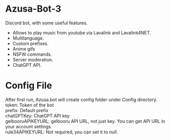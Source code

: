 # Azusa-Bot-3
Discord bot, with some useful features. <br />
- Allows to play music from youtube via Lavalink and Lavalink4NET. <br />
- Multilanguage. <br />
- Custom prefixes. <br />
- Anime gifs <br />
- NSFW commands. <br />
- Server moderation. <br />
- ChatGPT API.
# Config File
After first run, Azusa.bot will create config folder under Config directory. <br />
token: Token of the bot <br />
prefix: Default prefix <br />
chatGPTKey: ChatGPT API key <br />
gelbooruAPIKEYURL: gelbooru API URL, not just key. You can get API URL in your account settings. <br />
rule34APIKEYURL: Not required, you can set it to null.